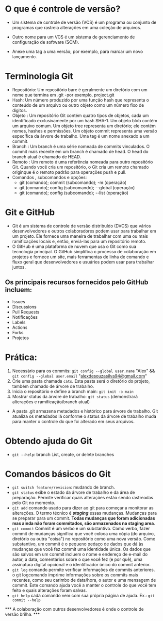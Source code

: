 # O que é controle de versão?
* Um sistema de controle de versão (VCS) é um programa ou conjunto de programas que rastreia alterações em uma coleção de arquivos.
* Outro nome para um VCS é um sistema de gerenciamento de configuração de software (SCM). 

* Anexe uma tag a uma versão, por exemplo, para marcar um novo lançamento.

# Terminologia Git
* Repositório: Um repositório bare é geralmente um diretório com um nome que termina em .git -por exemplo, project.git  
* Hash: Um número produzido por uma função hash que representa o conteúdo de um arquivo ou outro objeto como um número fixo de dígitos.
* Objeto : Um repositório Git contém quatro tipos de objetos, cada um identificado exclusivamente por um hash SHA-1. Um objeto blob contém um arquivo comum. Um objeto tree representa um diretório; ele contém nomes, hashes e permissões. Um objeto commit representa uma versão específica da árvore de trabalho. Uma tag é um nome anexado a um commit.
* Branch : Um branch é uma série nomeada de commits vinculados. O commit mais recente em um branch é chamado de head. O head do branch atual é chamado de HEAD.
* Remoto : Um remoto é uma referência nomeada para outro repositório Git. Quando você cria um repositório, o Git cria um remoto chamado originque é o remoto padrão para operações push e pull.
* Comandos , subcomandos e opções: 
    * git (comando); commit (subcomando); -m (operação)
    * git (comando); config (subcomando); --global (operação)
    * git (comando); config (subcomando); --list (operação) 

# Git e GitHub
* Git é um sistema de controle de versão distribuído (DVCS) que vários desenvolvedores e outros colaboradores podem usar para trabalhar em um projeto. Ele fornece uma maneira de trabalhar com uma ou mais ramificações locais e, então, enviá-las para um repositório remoto.
* O GitHub é uma plataforma de nuvem que usa o Git como sua tecnologia principal. O GitHub simplifica o processo de colaboração em projetos e fornece um site, mais ferramentas de linha de comando e fluxo geral que desenvolvedores e usuários podem usar para trabalhar juntos.
## Os principais recursos fornecidos pelo GitHub incluem:
* Issues
* Discussions
* Pull Requests
* Notificações
* Labels
* Actions
* Forks
* Projetos

# Prática:
1. Necessário para os commits: `git config --global user.name` "Alex" && `git config --global user.email` "alexdesouzasilva94@gmail.com"
2. Crie uma pasta chamada `cats`. Esta pasta será o diretório do projeto, também chamado de árvore de trabalho.
3. Inicia o repositório e define a branch main: `git init -b main`
4. Mostrar status da árvore de trabalho: `git status` (demonstrará alterações e ramificação/branch atual)

* A pasta .git armazena metadados e histórico para árvore de trabalho. Git atualiza os metadados lá conforme o status da árvore de trabalho muda para manter o controle do que foi alterado em seus arquivos.

# Obtendo ajuda do Git
* `git --help`:  branch List, create, or delete branches

# Comandos básicos do Git
* `git switch feature/revision`: mudando de branch.
* `git status` exibe o estado da árvore de trabalho e da área de preparação. Permite verificar quais alterações estão sendo rastreadas pelo Git no momento.
* `git add` comando usado para dizer ao git para começar a monitorar as alterações. O termo técnico é ***staging*** essas mudanças. Mudanças para se preparar para um commit. **Todas mudanças que foram adicionadas mas ainda não foram commitados, são armazenados na staging area**.
* `git commit` Commit é um verbo e um substantivo. Como verbo, fazer commit de mudanças significa que você coloca uma cópia (do arquivo, diretório ou outra "coisa") no repositório como uma nova versão. Como substantivo, um commit é o pequeno pedaço de dados que dá às mudanças que você fez commit uma identidade única. Os dados que são salvos em um commit incluem o nome e endereço de e-mail do autor, a data, comentários sobre o que você fez (e por quê), uma assinatura digital opcional e o identificador único do commit anterior.
* `git log` comando permite verificar informações de commits anteriores. o git logcomando imprime informações sobre os commits mais recentes, como seu carimbo de data/hora, o autor e uma mensagem de commit. Este comando ajuda você a manter o controle do que você tem feito e quais alterações foram salvas.
* `git help` cada comando vem com sua própria página de ajuda. Ex.: `git commit --help`

*** A colaboração com outros desenvolvedores é onde o controle de versão brilha. ***







